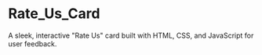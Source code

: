 # Rate_Us_Card
A sleek, interactive "Rate Us" card built with HTML, CSS, and JavaScript for user feedback.
